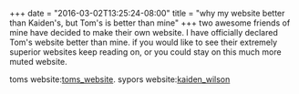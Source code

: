 +++
date = "2016-03-02T13:25:24-08:00"
title = "why my website better than Kaiden's, but Tom's is better than mine"
+++
two awesome friends of mine have decided to make their own website. I have officially declared Tom's website
better than mine. if you would like to see their extremely superior websites
keep reading on, or you could  stay on this much more muted website.
<!--more-->
toms website:<a href="https://tombez.github.io">toms_website</a>.
sypors website:<a href="http://www.kadinwilson.com">kaiden_wilson</a>

